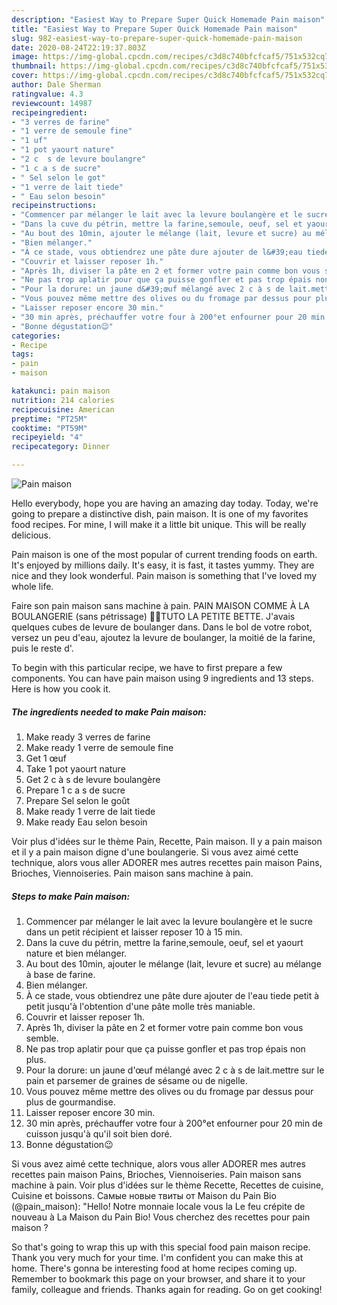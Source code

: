 ```yaml
---
description: "Easiest Way to Prepare Super Quick Homemade Pain maison"
title: "Easiest Way to Prepare Super Quick Homemade Pain maison"
slug: 982-easiest-way-to-prepare-super-quick-homemade-pain-maison
date: 2020-08-24T22:19:37.803Z
image: https://img-global.cpcdn.com/recipes/c3d8c740bfcfcaf5/751x532cq70/pain-maison-photo-principale-de-la-recette.jpg
thumbnail: https://img-global.cpcdn.com/recipes/c3d8c740bfcfcaf5/751x532cq70/pain-maison-photo-principale-de-la-recette.jpg
cover: https://img-global.cpcdn.com/recipes/c3d8c740bfcfcaf5/751x532cq70/pain-maison-photo-principale-de-la-recette.jpg
author: Dale Sherman
ratingvalue: 4.3
reviewcount: 14987
recipeingredient:
- "3 verres de farine"
- "1 verre de semoule fine"
- "1 uf"
- "1 pot yaourt nature"
- "2 c  s de levure boulangre"
- "1 c a s de sucre"
- " Sel selon le got"
- "1 verre de lait tiede"
- " Eau selon besoin"
recipeinstructions:
- "Commencer par mélanger le lait avec la levure boulangère et le sucre dans un petit récipient et laisser reposer 10 à 15 min."
- "Dans la cuve du pétrin, mettre la farine,semoule, oeuf, sel et yaourt nature et bien mélanger."
- "Au bout des 10min, ajouter le mélange (lait, levure et sucre) au mélange à base de farine."
- "Bien mélanger."
- "À ce stade, vous obtiendrez une pâte dure ajouter de l&#39;eau tiede petit à petit jusqu&#39;à l&#39;obtention d&#39;une pâte molle très maniable."
- "Couvrir et laisser reposer 1h."
- "Après 1h, diviser la pâte en 2 et former votre pain comme bon vous semble."
- "Ne pas trop aplatir pour que ça puisse gonfler et pas trop épais non plus."
- "Pour la dorure: un jaune d&#39;œuf mélangé avec 2 c à s de lait.mettre sur le pain et parsemer de graines de sésame ou de nigelle."
- "Vous pouvez même mettre des olives ou du fromage par dessus pour plus de gourmandise."
- "Laisser reposer encore 30 min."
- "30 min après, préchauffer votre four à 200°et enfourner pour 20 min de cuisson jusqu&#39;à qu&#39;il soit bien doré."
- "Bonne dégustation😉"
categories:
- Recipe
tags:
- pain
- maison

katakunci: pain maison 
nutrition: 214 calories
recipecuisine: American
preptime: "PT25M"
cooktime: "PT59M"
recipeyield: "4"
recipecategory: Dinner

---
```



![Pain maison](https://img-global.cpcdn.com/recipes/c3d8c740bfcfcaf5/751x532cq70/pain-maison-photo-principale-de-la-recette.jpg)

Hello everybody, hope you are having an amazing day today. Today, we're going to prepare a distinctive dish, pain maison. It is one of my favorites food recipes. For mine, I will make it a little bit unique. This will be really delicious.

Pain maison is one of the most popular of current trending foods on earth. It's enjoyed by millions daily. It's easy, it is fast, it tastes yummy. They are nice and they look wonderful. Pain maison is something that I've loved my whole life.

Faire son pain maison sans machine à pain. PAIN MAISON COMME À LA BOULANGERIE (sans pétrissage) 🍞🥖TUTO LA PETITE BETTE. J&#39;avais quelques cubes de levure de boulanger dans. Dans le bol de votre robot, versez un peu d&#39;eau, ajoutez la levure de boulanger, la moitié de la farine, puis le reste d&#39;.


To begin with this particular recipe, we have to first prepare a few components. You can have pain maison using 9 ingredients and 13 steps. Here is how you cook it.

<!--inarticleads1-->

##### The ingredients needed to make Pain maison:

1. Make ready 3 verres de farine
1. Make ready 1 verre de semoule fine
1. Get 1 œuf
1. Take 1 pot yaourt nature
1. Get 2 c à s de levure boulangère
1. Prepare 1 c a s de sucre
1. Prepare  Sel selon le goût
1. Make ready 1 verre de lait tiede
1. Make ready  Eau selon besoin


Voir plus d&#39;idées sur le thème Pain, Recette, Pain maison. Il y a pain maison et il y a pain maison digne d&#39;une boulangerie. Si vous avez aimé cette technique, alors vous aller ADORER mes autres recettes pain maison Pains, Brioches, Viennoiseries. Pain maison sans machine à pain. 

<!--inarticleads2-->

##### Steps to make Pain maison:

1. Commencer par mélanger le lait avec la levure boulangère et le sucre dans un petit récipient et laisser reposer 10 à 15 min.
1. Dans la cuve du pétrin, mettre la farine,semoule, oeuf, sel et yaourt nature et bien mélanger.
1. Au bout des 10min, ajouter le mélange (lait, levure et sucre) au mélange à base de farine.
1. Bien mélanger.
1. À ce stade, vous obtiendrez une pâte dure ajouter de l&#39;eau tiede petit à petit jusqu&#39;à l&#39;obtention d&#39;une pâte molle très maniable.
1. Couvrir et laisser reposer 1h.
1. Après 1h, diviser la pâte en 2 et former votre pain comme bon vous semble.
1. Ne pas trop aplatir pour que ça puisse gonfler et pas trop épais non plus.
1. Pour la dorure: un jaune d&#39;œuf mélangé avec 2 c à s de lait.mettre sur le pain et parsemer de graines de sésame ou de nigelle.
1. Vous pouvez même mettre des olives ou du fromage par dessus pour plus de gourmandise.
1. Laisser reposer encore 30 min.
1. 30 min après, préchauffer votre four à 200°et enfourner pour 20 min de cuisson jusqu&#39;à qu&#39;il soit bien doré.
1. Bonne dégustation😉


Si vous avez aimé cette technique, alors vous aller ADORER mes autres recettes pain maison Pains, Brioches, Viennoiseries. Pain maison sans machine à pain. Voir plus d&#39;idées sur le thème Recette, Recettes de cuisine, Cuisine et boissons. Самые новые твиты от Maison du Pain Bio (@pain_maison): &#34;Hello! Notre monnaie locale vous la Le feu crépite de nouveau à La Maison du Pain Bio! Vous cherchez des recettes pour pain maison ? 

So that's going to wrap this up with this special food pain maison recipe. Thank you very much for your time. I'm confident you can make this at home. There's gonna be interesting food at home recipes coming up. Remember to bookmark this page on your browser, and share it to your family, colleague and friends. Thanks again for reading. Go on get cooking!
